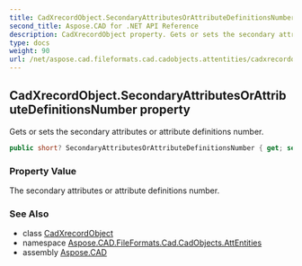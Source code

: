 ```yaml
---
title: CadXrecordObject.SecondaryAttributesOrAttributeDefinitionsNumber
second_title: Aspose.CAD for .NET API Reference
description: CadXrecordObject property. Gets or sets the secondary attributes or attribute definitions number
type: docs
weight: 90
url: /net/aspose.cad.fileformats.cad.cadobjects.attentities/cadxrecordobject/secondaryattributesorattributedefinitionsnumber/
---
```

## CadXrecordObject.SecondaryAttributesOrAttributeDefinitionsNumber property

Gets or sets the secondary attributes or attribute definitions number.

```csharp
public short? SecondaryAttributesOrAttributeDefinitionsNumber { get; set; }
```

### Property Value

The secondary attributes or attribute definitions number.

### See Also

* class [CadXrecordObject](../)
* namespace [Aspose.CAD.FileFormats.Cad.CadObjects.AttEntities](../../cadxrecordobject/)
* assembly [Aspose.CAD](../../../)


